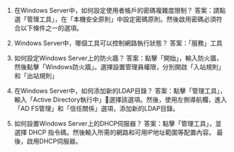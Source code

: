 

1. 在Windows Server中，如何設定使用者帳戶的密碼複雜度限制？ 
答案：請點選「管理工具」，在「本機安全原則」中設定密碼原則。然後啟用密碼必須符合以下條件之一的選項。 

2. Windows Server中，哪個工具可以控制網路執行狀態？ 
答案：「服務」工具 

3. 如何設定Windows Server上的防火牆？ 
答案：點擊「開始」，輸入防火牆，然後點擊「Windows防火牆」。選擇設置管理員權限，分別開啟「入站規則」和「出站規則」 

4. 在Windows Server中，如何添加新的LDAP目錄？ 
答案：點擊「管理工具」，輸入「Active Directory執行中」選擇該選項。然後，使用左側導航欄，進入「AD FS管理」和「信任關係」選項，添加新的LDAP目錄。 

5. 如何設置Windows Server上的DHCP伺服器？ 
答案：點擊「管理工具」，並選擇 DHCP 指令碼。然後輸入所需的網路和可用IP地址範圍等配置內容。 最後，啟用DHCP伺服器。